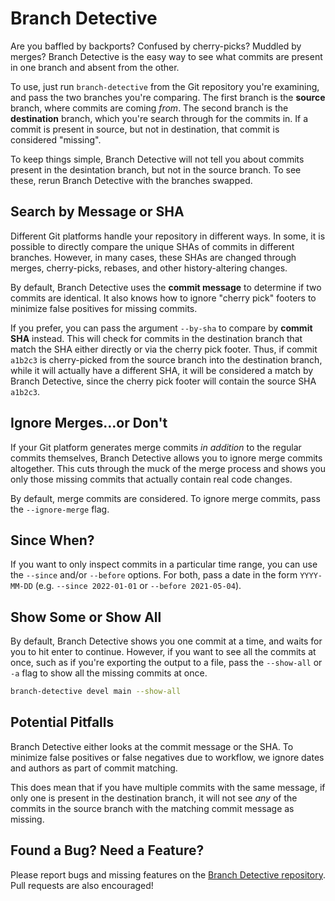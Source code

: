 # Branch Detective

Are you baffled by backports? Confused by cherry-picks? Muddled by merges?
Branch Detective is the easy way to see what commits are present in one
branch and absent from the other.

To use, just run `branch-detective` from the Git repository you're
examining, and pass the two branches you're comparing. The first branch is
the **source** branch, where commits are coming *from*. The second branch
is the **destination** branch, which you're search through for the commits in.
If a commit is present in source, but not in destination, that commit is
considered "missing".

To keep things simple, Branch Detective will not tell you about commits
present in the desintation branch, but not in the source branch. To see these,
rerun Branch Detective with the branches swapped.

## Search by Message or SHA

Different Git platforms handle your repository in different ways. In some,
it is possible to directly compare the unique SHAs of commits in different
branches. However, in many cases, these SHAs are changed through merges,
cherry-picks, rebases, and other history-altering changes.

By default, Branch Detective uses the **commit message** to determine if two
commits are identical. It also knows how to ignore "cherry pick" footers
to minimize false positives for missing commits.

If you prefer, you can pass the argument `--by-sha` to compare by
**commit SHA** instead. This will check for commits in the destination
branch that match the SHA either directly or via the cherry pick footer.
Thus, if commit `a1b2c3` is cherry-picked from the source branch into
the destination branch, while it will actually have a different SHA, it will
be considered a match by Branch Detective, since the cherry pick footer will
contain the source SHA `a1b2c3`.

## Ignore Merges...or Don't

If your Git platform generates merge commits *in addition* to the regular
commits themselves, Branch Detective allows you to ignore merge commits
altogether. This cuts through the muck of the merge process and shows you only
those missing commits that actually contain real code changes.

By default, merge commits are considered. To ignore merge commits, pass the
`--ignore-merge` flag.

## Since When?

If you want to only inspect commits in a particular time range, you can use
the `--since` and/or `--before` options. For both, pass a date in the form
`YYYY-MM-DD` (e.g. `--since 2022-01-01` or `--before 2021-05-04`).

## Show Some or Show All

By default, Branch Detective shows you one commit at a time, and waits for
you to hit enter to continue. However, if you want to see all the commits
at once, such as if you're exporting the output to a file, pass the
`--show-all` or `-a` flag to show all the missing commits at once.

```bash
branch-detective devel main --show-all
```

## Potential Pitfalls

Branch Detective either looks at the commit message or the SHA. To minimize
false positives or false negatives due to workflow, we ignore dates and authors
as part of commit matching.

This does mean that if you have multiple commits with the same message, if
only one is present in the destination branch, it will not see *any* of the
commits in the source branch with the matching commit message as missing.

## Found a Bug? Need a Feature?

Please report bugs and missing features on the
[Branch Detective repository][1]. Pull requests are also encouraged!


[1]: https://github.com/codemouse92/branch-detective

